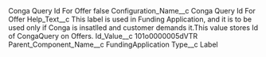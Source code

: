 <?xml version="1.0" encoding="UTF-8"?>
<CustomMetadata xmlns="http://soap.sforce.com/2006/04/metadata" xmlns:xsi="http://www.w3.org/2001/XMLSchema-instance" xmlns:xsd="http://www.w3.org/2001/XMLSchema">
    <label>Conga Query Id For Offer</label>
    <protected>false</protected>
    <values>
        <field>Configuration_Name__c</field>
        <value xsi:type="xsd:string">Conga Query Id For Offer</value>
    </values>
    <values>
        <field>Help_Text__c</field>
        <value xsi:type="xsd:string">This label is used in Funding Application, and it is to be used only if Conga is insatlled and customer demands it.This value stores Id of CongaQuery on Offers.</value>
    </values>
    <values>
        <field>Id_Value__c</field>
        <value xsi:type="xsd:string">101o0000005dVTR</value>
    </values>
    <values>
        <field>Parent_Component_Name__c</field>
        <value xsi:type="xsd:string">FundingApplication</value>
    </values>
    <values>
        <field>Type__c</field>
        <value xsi:type="xsd:string">Label</value>
    </values>
</CustomMetadata>
